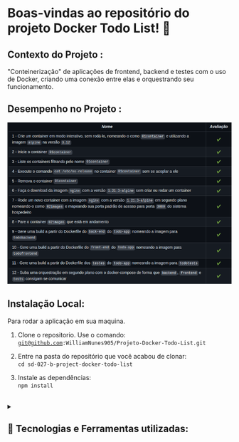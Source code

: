 # Boas-vindas ao repositório do projeto Docker Todo List! 🐋️
<h2>Contexto do Projeto :</h2>
"Conteinerização" de aplicações de frontend, backend e testes com o uso de Docker, criando uma conexão entre elas e orquestrando seu funcionamento.

## Desempenho no Projeto :
<img src="https://github.com/WilliamNunes905/Projeto-Docker-Todo-List/blob/main/Captura%20de%20tela%20de%202023-04-19%2021-59-40.png" alt="imagem.png" style="max-width: 100%;">

<br>
<h2>Instalação Local:</h2>
Para rodar a aplicação em sua maquina.

1. Clone o repositorio. Use o comando:</br>
  <code>git@github.com:WilliamNunes905/Projeto-Docker-Todo-List.git</code></br>

2. Entre na pasta do repositório que você acabou de clonar:</br>
    `cd sd-027-b-project-docker-todo-list`

3. Instale as dependências:</br>
<code>npm install</code>


<br>
<details>
  <summary><h2>🚀 Tecnologias e Ferramentas utilizadas:</h2></summary>
<h1 align='left'>
<img src="https://img.shields.io/badge/Docker-2CA5E0?style=for-the-badge&logo=docker&logoColor=white" />
</h1>
</details>
